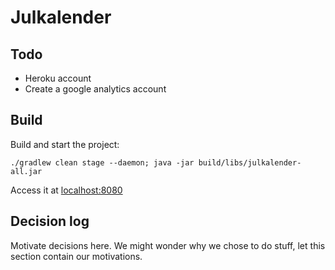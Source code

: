 # Julkalender

## Todo

* Heroku account
* Create a google analytics account

## Build

Build and start the project:

```
./gradlew clean stage --daemon; java -jar build/libs/julkalender-all.jar
```

Access it at 
[localhost:8080](http://localhost:8080)

## Decision log

Motivate decisions here. We might wonder why we chose to do stuff, let this section contain our motivations.
